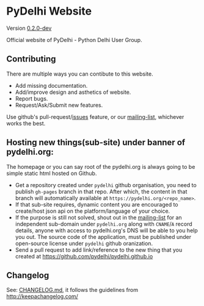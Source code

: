 # PyDelhi Website

Version [0.2.0-dev][current-release]

Official website of PyDelhi - Python Delhi User Group.

[current-release]: https://github.com/pydelhi/pydelhi.github.io/issues/3

## Contributing

There are multiple ways you can contibute to this website.

- Add missing documentation.
- Add/improve design and asthetics of website.
- Report bugs.
- Request/Ask/Submit new features.

Use github's pull-request/[issues][pydelhi-issues] feature, or our [mailing-list], whichever works the best.

## Hosting new things(sub-site) under banner of pydelhi.org:

The homepage or you can say root of the pydelhi.org is always going to be simple static html hosted on Github.

- Get a repository created under `pydelhi` github organisation, you need to publish `gh-pages` branch in that repo. After which, the content in that branch will automatically available at `https://pydelhi.org/<repo_name>`.
- If that sub-site requires, dynamic content you are encouraged to create/host json api on the platform/language of your choice.
- If the purpose is still not solved, shout out in the [mailing-list] for an independent sub-domain under `pydelhi.org` along with `CNAME`/`A` record details, anyone with access to pydelhi.org's DNS will be able to you help you out. The source code of the application, must be published under open-source license under `pydelhi` github oranization.
- Send a pull request to add link/reference to the new thing that you created at https://github.com/pydelhi/pydelhi.github.io

[pydelhi-issues]: https://github.com/pydelhi/pydelhi.github.io/issues
[github-fork]: https://help.github.com/articles/fork-a-repo/
[mailing-list]: http://bit.ly/pydelhi-mailinglist

## Changelog

See: [CHANGELOG.md], it follows the guidelines from http://keepachangelog.com/

[CHANGELOG.md]: https://github.com/pydelhi/pydelhi.github.io/blob/master/CHANGELOG.md
